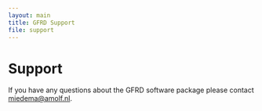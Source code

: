 ```yaml
---
layout: main
title: GFRD Support
file: support
---
```



Support
=======

If you have any questions about the GFRD software package please contact 
<miedema@amolf.nl>.
